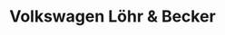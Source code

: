 ---
title: "Volkswagen Löhr & Becker"
url: /andernach/volkswagen-loehr-und-becker/
shop: Autohaus
---